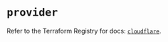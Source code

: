 # `provider`

Refer to the Terraform Registry for docs: [`cloudflare`](https://registry.terraform.io/providers/cloudflare/cloudflare/4.27.0/docs).
